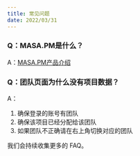 ```yaml
---
title: 常见问题
date: 2022/03/31
---
```


### Q：MASA.PM是什么？

A：[MASA.PM产品介绍](introduce.md)

### Q：团队页面为什么没有项目数据？

A：

1. 确保登录的账号有团队
2. 确保该项目已经分配给该团队
3. 如果团队不正确请在右上角切换对应的团队

我们会持续收集更多的 FAQ。